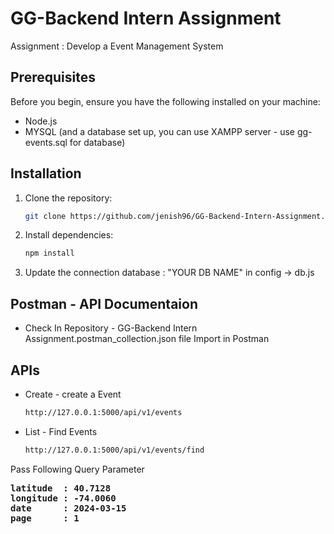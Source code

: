# GG-Backend Intern Assignment
Assignment : Develop a Event Management System

## Prerequisites

Before you begin, ensure you have the following installed on your machine:

- Node.js
- MYSQL (and a database set up, you can use XAMPP server - use gg-events.sql for database)

## Installation

1. Clone the repository:

   ```bash
   git clone https://github.com/jenish96/GG-Backend-Intern-Assignment.git

2. Install dependencies:
   ```bash
   npm install

3. Update the connection database : "YOUR DB NAME" in config -> db.js



## Postman - API Documentaion

- Check In Repository - GG-Backend Intern Assignment.postman_collection.json file Import in Postman


## APIs

* Create - create a Event
  ```bash
  http://127.0.0.1:5000/api/v1/events
  ```

* List - Find Events
    ```bash
  http://127.0.0.1:5000/api/v1/events/find
  ```

Pass Following Query Parameter
<pre>
<b>latitude  : 40.7128</b> 
<b>longitude : -74.0060</b> 
<b>date      : 2024-03-15</b> 
<b>page      : 1 </b> 
</pre> 

